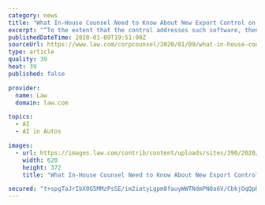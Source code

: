 ```yaml
---
category: news
title: "What In-House Counsel Need to Know About New Export Control on AI"
excerpt: "“To the extent that the control addresses such software, then the major players in the area become much broader, including Waymo, Tesla, Sony and most automobile manufacturers,” Burns adde"
publishedDateTime: 2020-01-09T19:51:00Z
sourceUrl: https://www.law.com/corpcounsel/2020/01/09/what-in-house-counsel-need-to-know-about-new-export-control-on-ai/
type: article
quality: 39
heat: 39
published: false

provider:
  name: Law
  domain: law.com

topics:
  - AI
  - AI in Autos

images:
  - url: https://images.law.com/contrib/content/uploads/sites/390/2020/01/Planet-Earth-Article-202001091846.jpg
    width: 620
    height: 372
    title: "What In-House Counsel Need to Know About New Export Control on AI"

secured: "t+spgTaJrIbX0G5MMzPsSE/im2iatyLgpm8fauyWWTNdmPN0a6V/CbkjOqQpRqVNrru7Uwg/nLvplbfTc4PmdOQXQBzpaZomr/PY8uU0sxSM6KvyfTPFbnCU+VJ+YTlGGQBA9WeR5Qq6feoM7+ycbBky7vIS5eAVPMqEo0PZ03qWDCRQriBYP5M6n4YBFKTEav+7IkWFhpFtUBmi9NndIe1MDekHJEdKYu/677TYCmDmVEdRsEeoHGFYzaA9JKsJZxNgRjlpgIaRNRjmMYtreVQ8SazKI9ErEj5+u98TqKbnxLEITKT/bspS3+586lfo;2mb0saorWzR90eCjTkO53w=="
---
```


